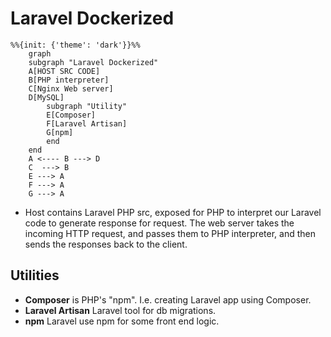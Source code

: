 
# Laravel Dockerized

```mermaid
%%{init: {'theme': 'dark'}}%%
    graph
    subgraph "Laravel Dockerized"
    A[HOST SRC CODE]
    B[PHP interpreter]
    C[Nginx Web server]
    D[MySQL]
        subgraph "Utility"
        E[Composer]
        F[Laravel Artisan]
        G[npm]
        end
    end
    A <---- B ---> D 
    C  ---> B
    E ---> A
    F ---> A
    G ---> A
```

- Host contains Laravel PHP src, exposed for PHP to interpret our Laravel code to generate response for request. The web server takes the incoming HTTP request, and passes them to PHP interpreter, and then sends the responses back to the client.

## Utilities

- **Composer** is PHP's "npm". I.e. creating Laravel app using Composer.
- **Laravel Artisan** Laravel tool for db migrations.
- **npm** Laravel use npm for some front end logic.
